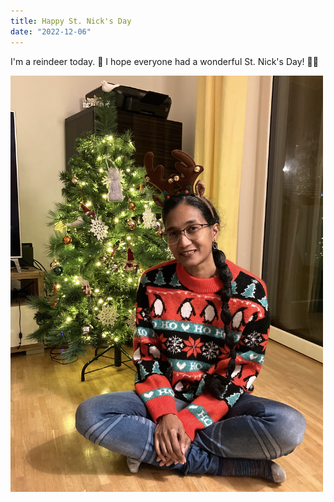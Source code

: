 ```yaml
---
title: Happy St. Nick's Day
date: "2022-12-06"
---
```


I'm a reindeer today. 🦌  I hope everyone had a wonderful St. Nick's Day! 🎅🎁

<img src="/static/img/IMG-christmas2022.jpg" width="500">